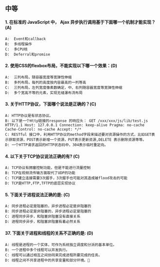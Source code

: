 ## 中等

#### 1. 在标准的 JavaScript 中， Ajax 异步执行调用基于下面哪一个机制才能实现？(A)

    A:  Event和callback
    B:  多线程操作
    C:  多CPU核
    D:  Deferral和promise

#### 2. 使用CSS的flexbox布局，不能实现以下哪一个效果：(D)

    A:  三列布局，随容器宽度等宽弹性伸缩
    B:  多列布局，每列的高度按内容最高的一列等高
    C:  三列布局，左列宽度像素数确定，中、右列随容器宽度等宽弹性伸缩
    D:  多个宽高不等的元素，实现无缝瀑布流布局

#### 3. 关于HTTP协议，下面哪个说法是正确的？(C)

    A: HTTP协议是有状态协议。
    B: 以下是一个Http链接的response 的响应头： GET /xxx/xxx/js/lib/test.js HTTP/1.1 Host: 127.0.0.1 Connection: keep-alive Pragma: no-cache Cache-Control: no-cache Accept: */*
    C: RESTful 接口中，利用HTTP协议的method字段来描述要对资源操作的方式，比如GET表示获取资源，POST表示新增一个资源，PUT表示更新资源,DELETE 表示删除资源等等。
    D: 一个HTTP请求返回的HTTP状态码中，304表示临时重定向。

#### 4. 以下关于TCP协议说法正确的有? (C)

    A: TCP协议有拥塞控制功能，但是不能进行流量控制
    B: TCP在视频流传输方面取代了UDP的功能
    C: TCP建立连接需要3次握手，3次握手也可能对其造成被flood攻击的可能
    D: TCP是HTTP,FTP,TFTP的底层实现协议

#### 5. 下面关于进程说法正确的是: (C)

    A: 同步进程必定是阻塞的，异步进程必定是非阻塞的
    B: 同步进程必定是非阻塞的，异步进程必定是阻塞的
    C: 进程同步异步，和阻塞非阻塞没有直接关系
    D: 进程同步异步，和阻塞非阻塞有着必然关系

#### 37. 下面关于进程和线程的关系不正确的是: (D)

    A: 线程是进程的一个实体，可作为系统独立调度和分派的基本单位。
    B: 一个进程中多个线程可以并发执行。
    C: 线程可以通过相互之间协同来完成进程所要完成的任务。
    D: 线程之间不共享进程中的共享变量和部分环境。